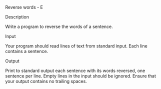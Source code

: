 Reverse words - E

Description

 

Write a program to reverse the words of a sentence.

 

Input

 

Your program should read lines of text from standard input. Each line contains a sentence.

 

Output

 

Print to standard output each sentence with its words reversed, one sentence per line. Empty lines in the input should be ignored. Ensure that your output contains no trailing spaces.

